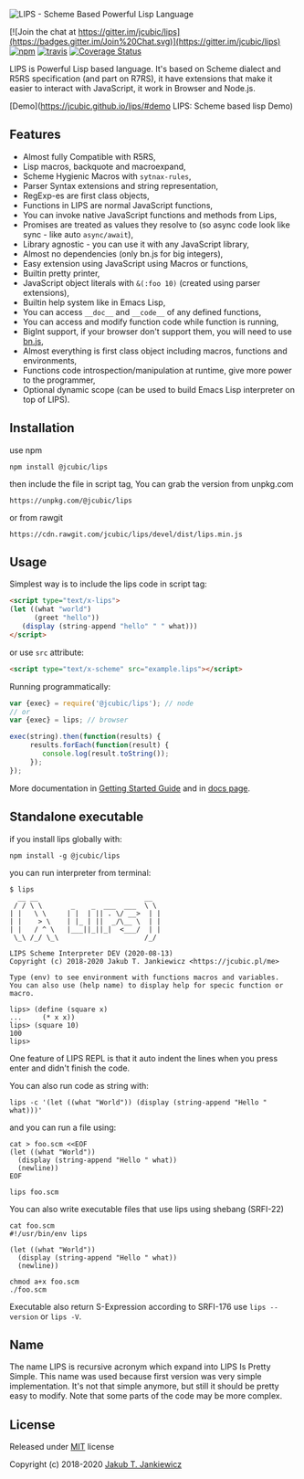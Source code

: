 ![LIPS - Scheme Based Powerful Lisp Language](https://github.com/jcubic/lips/blob/devel/assets/lips.svg?raw=true)

[![Join the chat at https://gitter.im/jcubic/lips](https://badges.gitter.im/Join%20Chat.svg)](https://gitter.im/jcubic/lips)
[![npm](https://img.shields.io/badge/npm-DEV-blue.svg)](https://www.npmjs.com/package/@jcubic/lips)
[![travis](https://travis-ci.org/jcubic/lips.svg?branch=devel&93fc946870d6dd2fd081e99d8caa3c20f138a15f)](https://travis-ci.org/jcubic/lips)
[![Coverage Status](https://coveralls.io/repos/github/jcubic/lips/badge.svg?branch=devel&2c48907438a7265935a7b21e6931008d)](https://coveralls.io/github/jcubic/lips?branch=devel)


LIPS is Powerful Lisp based language. It's based on Scheme dialect and R5RS
specification (and part on R7RS), it have extensions that make it easier to interact
with JavaScript, it work in Browser and Node.js.

[Demo](https://jcubic.github.io/lips/#demo LIPS: Scheme based lisp Demo)

## Features

* Almost fully Compatible with R5RS,
* Lisp macros, backquote and macroexpand,
* Scheme Hygienic Macros with `sytnax-rules`,
* Parser Syntax extensions and string representation,
* RegExp-es are first class objects,
* Functions in LIPS are normal JavaScript functions,
* You can invoke native JavaScript functions and methods from Lips,
* Promises are treated as values they resolve to (so async code look like sync - like auto `async/await`),
* Library agnostic - you can use it with any JavaScript library,
* Almost no dependencies (only bn.js for big integers),
* Easy extension using JavaScript using Macros or functions,
* Builtin pretty printer,
* JavaScript object literals with `&(:foo 10)` (created using parser extensions),
* Builtin help system like in Emacs Lisp,
* You can access `__doc__` and `__code__` of any defined functions,
* You can access and modify function code while function is running,
* BigInt support, if your browser don't support them, you will need to use [bn.js](https://github.com/indutny/bn.js/),
* Almost everything is first class object including macros, functions and environments,
* Functions code introspection/manipulation at runtime, give more power to the programmer,
* Optional dynamic scope (can be used to build Emacs Lisp interpreter on top of LIPS).

## Installation

use npm

```
npm install @jcubic/lips
```

then include the file in script tag, You can grab the version from unpkg.com

```
https://unpkg.com/@jcubic/lips
```

or from rawgit

```
https://cdn.rawgit.com/jcubic/lips/devel/dist/lips.min.js
```

## Usage


Simplest way is to include the lips code in script tag:

```html
<script type="text/x-lips">
(let ((what "world")
      (greet "hello"))
   (display (string-append "hello" " " what)))
</script>
```

or use `src` attribute:

```html
<script type="text/x-scheme" src="example.lips"></script>
```

Running programmatically:

```javascript
var {exec} = require('@jcubic/lips'); // node
// or
var {exec} = lips; // browser

exec(string).then(function(results) {
     results.forEach(function(result) {
        console.log(result.toString());
     });
});
```

More documentation in [Getting Started Guide](https://github.com/jcubic/lips/wiki/Getting-Started) and
in [docs page](https://jcubic.github.io/lips/docs.html).

## Standalone executable

if you install lips globally with:

```
npm install -g @jcubic/lips
```

you can run interpreter from terminal:

```
$ lips
  __ __                          __
 / / \ \       _    _  ___  ___  \ \
| |   \ \     | |  | || . \/ __>  | |
| |    > \    | |_ | ||  _/\__ \  | |
| |   / ^ \   |___||_||_|  <___/  | |
 \_\ /_/ \_\                     /_/

LIPS Scheme Interpreter DEV (2020-08-13)
Copyright (c) 2018-2020 Jakub T. Jankiewicz <https://jcubic.pl/me>

Type (env) to see environment with functions macros and variables.
You can also use (help name) to display help for specic function or macro.

lips> (define (square x)
...     (* x x))
lips> (square 10)
100
lips>
```

One feature of LIPS REPL is that it auto indent the lines when you press enter
and didn't finish the code.

You can also run code as string with:

```
lips -c '(let ((what "World")) (display (string-append "Hello " what)))'
```

and you can run a file using:

```
cat > foo.scm <<EOF
(let ((what "World"))
  (display (string-append "Hello " what))
  (newline))
EOF

lips foo.scm
```

You can also write executable files that use lips using shebang (SRFI-22)

```
cat foo.scm
#!/usr/bin/env lips

(let ((what "World"))
  (display (string-append "Hello " what))
  (newline))

chmod a+x foo.scm
./foo.scm
```

Executable also return S-Expression according to SRFI-176 use `lips --version` or `lips -V`.

## Name

The name LIPS is recursive acronym which expand into LIPS Is Pretty Simple.
This name was used because first version was very simple implementation.
It's not that simple anymore, but still it should be pretty easy to modify.
Note that some parts of the code may be more complex.

## License

Released under [MIT](http://opensource.org/licenses/MIT) license

Copyright (c) 2018-2020 [Jakub T. Jankiewicz](https://jcubic.pl/jakub-jankiewicz)
